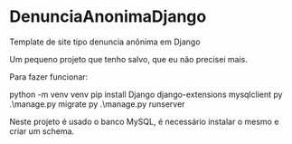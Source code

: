 # DenunciaAnonimaDjango
 Template de site tipo denuncia anônima em Django

Um pequeno projeto que tenho salvo, que eu não precisei mais.

Para fazer funcionar:

python -m venv venv
pip install Django django-extensions mysqlclient
py .\manage.py migrate
py .\manage.py runserver

Neste projeto é usado o banco MySQL, é necessário instalar o mesmo e criar um schema.